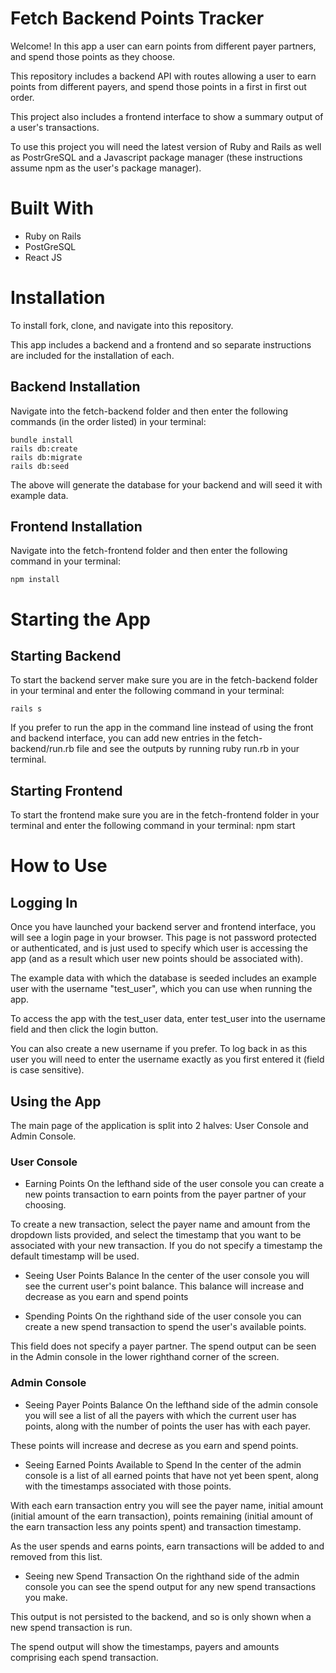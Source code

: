# Fetch Backend Points Tracker

Welcome! In this app a user can earn points from different payer partners, and spend those points as they choose.

This repository includes a backend API with routes allowing a user to earn points from different payers, and spend those points in a first in first out order. 

This project also includes a frontend interface to show a summary output of a user's transactions. 

To use this project you will need the latest version of Ruby and Rails as well as PostrGreSQL and a Javascript package manager (these instructions assume npm as the user's package manager).


# Built With
- Ruby on Rails
- PostGreSQL
- React JS


# Installation
To install fork, clone, and navigate into this repository. 

This app includes a backend and a frontend and so separate instructions are included for the installation of each.

## Backend Installation
Navigate into the fetch-backend folder and then enter the following commands (in the order listed) in your terminal:

    bundle install
    rails db:create
    rails db:migrate
    rails db:seed

The above will generate the database for your backend and will seed it with example data. 

## Frontend Installation
Navigate into the fetch-frontend folder and then enter the following command in your terminal:

    npm install


# Starting the App

## Starting Backend
To start the backend server make sure you are in the fetch-backend folder in your terminal and enter the following command in your terminal: 

    rails s

If you prefer to run the app in the command line instead of using the front and backend interface, you can add new entries in the fetch-backend/run.rb file and see the outputs by running ruby run.rb in your terminal.

## Starting Frontend
To start the frontend make sure you are in the fetch-frontend folder in your terminal and enter the following command in your terminal: 
    npm start
    

# How to Use

## Logging In
Once you have launched your backend server and frontend interface, you will see a login page in your browser. This page is not password protected or authenticated, and is just used to specify which user is accessing the app (and as a result which user new points should be associated with).

The example data with which the database is seeded includes an example user with the username "test_user", which you can use when running the app. 

To access the app with the test_user data, enter test_user into the username field and then click the login button. 

You can also create a new username if you prefer. To log back in as this user you will need to enter the username exactly as you first entered it (field is case sensitive).

## Using the App

The main page of the application is split into 2 halves: User Console and Admin Console. 

### User Console
* Earning Points
On the lefthand side of the user console you can create a new points transaction to earn points from the payer partner of your choosing. 

To create a new transaction, select the payer name and amount from the dropdown lists provided, and select the timestamp that you want to be associated with your new transaction. If you do not specify a timestamp the default timestamp will be used.

* Seeing User Points Balance
In the center of the user console you will see the current user's point balance. This balance will increase and decrease as you earn and spend points

* Spending Points
On the righthand side of the user console you can create a new spend transaction to spend the user's available points. 

This field does not specify a payer partner. The spend output can be seen in the Admin console in the lower righthand corner of the screen.

### Admin Console
* Seeing Payer Points Balance
On the lefthand side of the admin console you will see a list of all the payers with which the current user has points, along with the number of points the user has with each payer.

These points will increase and decrese as you earn and spend points.

* Seeing Earned Points Available to Spend
In the center of the admin console is a list of all earned points that have not yet been spent, along with the timestamps associated with those points. 

With each earn transaction entry you will see the payer name, initial amount (initial amount of the earn transaction), points remaining (initial amount of the earn transaction less any points spent) and transaction timestamp. 

As the user spends and earns points, earn transactions will be added to and removed from this list.

* Seeing new Spend Transaction
On the righthand side of the admin console you can see the spend output for any new spend transactions you make.

This output is not persisted to the backend, and so is only shown when a new spend transaction is run. 

The spend output will show the timestamps, payers and amounts comprising each spend transaction.  

